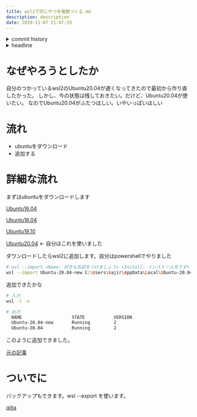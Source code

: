 ```yaml
---
title: wsl2で同じやつを複数つくる.md
description: description
date: 2020-11-07 21:47:29
---
```

<!-- history area start -->
<details><summary>commit history</summary><div><ol>

</ol></div></details>
<!-- history area end -->
<!-- toc area start -->
<details><summary>headline</summary><div>
<!-- START doctoc generated TOC please keep comment here to allow auto update -->
<!-- DON'T EDIT THIS SECTION, INSTEAD RE-RUN doctoc TO UPDATE -->


- [なぜやろうとしたか](#%E3%81%AA%E3%81%9C%E3%82%84%E3%82%8D%E3%81%86%E3%81%A8%E3%81%97%E3%81%9F%E3%81%8B)
- [流れ](#%E6%B5%81%E3%82%8C)
- [詳細な流れ](#%E8%A9%B3%E7%B4%B0%E3%81%AA%E6%B5%81%E3%82%8C)
- [ついでに](#%E3%81%A4%E3%81%84%E3%81%A7%E3%81%AB)

<!-- END doctoc generated TOC please keep comment here to allow auto update -->

</div></details>

<!-- toc area end -->
# なぜやろうとしたか
自分のつかっているwsl2のUbuntu20.04が遅くなってきたので最初から作り直したかった。
しかし、今の状態は残しておきたい。だけど、Ubuntu20.04が使いたい。
なのでUbuntu20.04がふたつほしい。いやいっぱいほしい

# 流れ
- ubuntuをダウンロード
- 追加する

# 詳細な流れ
まずはubuntuをダウンロードします

[Ubuntu16.04](https://cloud-images.ubuntu.com/xenial/current/)

[Ubuntu18.04](https://cloud-images.ubuntu.com/bionic/current/)

[Ubuntu19.10](https://cloud-images.ubuntu.com/eoan/current/)

[Ubuntu20.04](https://cloud-images.ubuntu.com/focal/current/) ← 自分はこれを使いました

ダウンロードしたらwsl2に追加します。自分はpowershellでやりました

```bash
# wsl --import <Name: 好きな名前をつけましょう> <Install: インストール先です> <File: 先程ダウンロードしたファイルのパスです>
wsl --import Ubuntu-20.04-new C:\Users\kajir\AppData\Local\Ubuntu-20.04-new .\Downloads\focal-server-cloudimg-amd64-wsl.rootfs.tar.gz
```

追加できたかな

```bash
# 入力
wsl -l -v

# 出力
  NAME                   STATE           VERSION
  Ubuntu-20.04-new       Running         2
  Ubuntu-20.04           Running         2
```

このように追加できました。

[元の記事](https://www.hanselman.com/blog/easily-move-wsl-distributions-between-windows-10-machines-with-import-and-export)

# ついでに
バックアップもできます。wsl --export を使います。

[qiita](https://qiita.com/souyakuchan/items/9f95043cf9c4eda2e1cc)
